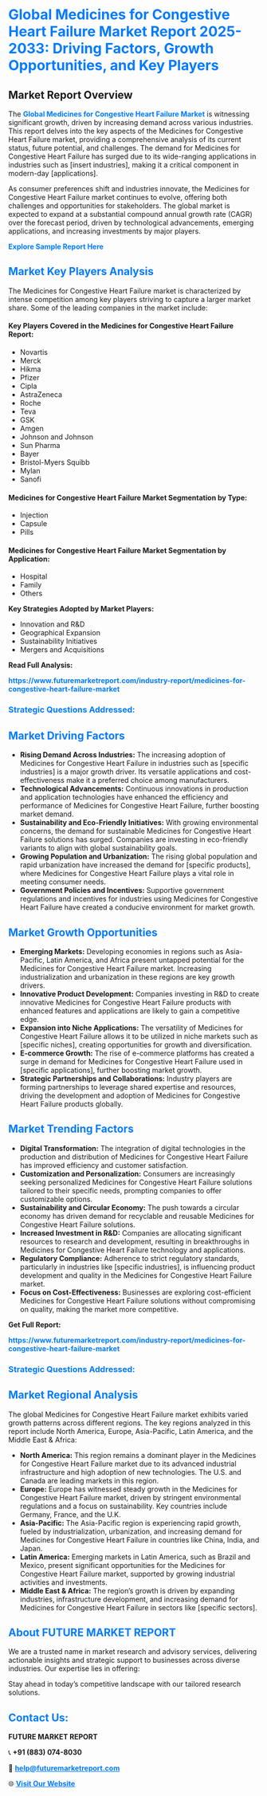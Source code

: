 <h1 style="color: #007BFF;">Global Medicines for Congestive Heart Failure Market Report 2025-2033: Driving Factors, Growth Opportunities, and Key Players</h1>

<section id="overview">
<h2>Market Report Overview</h2>
<p>The <a href="https://www.futuremarketreport.com/industry-report/medicines-for-congestive-heart-failure-market" style="color: #007BFF; text-decoration: none;"><strong>Global Medicines for Congestive Heart Failure Market</strong></a> is witnessing significant growth, driven by increasing demand across various industries. This report delves into the key aspects of the Medicines for Congestive Heart Failure market, providing a comprehensive analysis of its current status, future potential, and challenges. The demand for Medicines for Congestive Heart Failure has surged due to its wide-ranging applications in industries such as [insert industries], making it a critical component in modern-day [applications].</p>
<p>As consumer preferences shift and industries innovate, the Medicines for Congestive Heart Failure market continues to evolve, offering both challenges and opportunities for stakeholders. The global market is expected to expand at a substantial compound annual growth rate (CAGR) over the forecast period, driven by technological advancements, emerging applications, and increasing investments by major players.</p>
</section>

<section id="overview">
<p><a href="https://www.futuremarketreport.com/request-sample/reportId=79891" style="color: #007BFF; text-decoration: none;"><strong>Explore Sample Report Here</strong></a></p>
</section>

<section id="key-players">
<h2 style="color: #007BFF;">Market Key Players Analysis</h2>
<p>The Medicines for Congestive Heart Failure market is characterized by intense competition among key players striving to capture a larger market share. Some of the leading companies in the market include:</p>
<h4>Key Players Covered in the Medicines for Congestive Heart Failure Report:</h4>
<ul><li>Novartis</li><li>Merck</li><li>Hikma</li><li>Pfizer</li><li>Cipla</li><li>AstraZeneca</li><li>Roche</li><li>Teva</li><li>GSK</li><li>Amgen</li><li>Johnson and Johnson</li><li>Sun Pharma</li><li>Bayer</li><li>Bristol-Myers Squibb</li><li>Mylan</li><li>Sanofi</li></ul>
<h4>Medicines for Congestive Heart Failure Market Segmentation by Type:</h4>
<ul><li>Injection</li><li>Capsule</li><li>Pills</li></ul>

<h4>Medicines for Congestive Heart Failure Market Segmentation by Application:</h4>
<ul><li>Hospital</li><li>Family</li><li>Others</li></ul>
<p><strong>Key Strategies Adopted by Market Players:</strong></p>
<ul>
<li>Innovation and R&D</li>
<li>Geographical Expansion</li>
<li>Sustainability Initiatives</li>
<li>Mergers and Acquisitions</li>
</ul>
</section>

<section>
<p><strong>Read Full Analysis: </strong></p><a href="https://www.futuremarketreport.com/industry-report/medicines-for-congestive-heart-failure-market" style="color: #007BFF; text-decoration: none;"><strong>https://www.futuremarketreport.com/industry-report/medicines-for-congestive-heart-failure-market</strong></a>
<h3 style="color: #007BFF;">Strategic Questions Addressed:</h3>
</section>

<section id="driving-factors">
<h2 style="color: #007BFF;">Market Driving Factors</h2>
<ul>
<li><strong>Rising Demand Across Industries:</strong> The increasing adoption of Medicines for Congestive Heart Failure in industries such as [specific industries] is a major growth driver. Its versatile applications and cost-effectiveness make it a preferred choice among manufacturers.</li>
<li><strong>Technological Advancements:</strong> Continuous innovations in production and application technologies have enhanced the efficiency and performance of Medicines for Congestive Heart Failure, further boosting market demand.</li>
<li><strong>Sustainability and Eco-Friendly Initiatives:</strong> With growing environmental concerns, the demand for sustainable Medicines for Congestive Heart Failure solutions has surged. Companies are investing in eco-friendly variants to align with global sustainability goals.</li>
<li><strong>Growing Population and Urbanization:</strong> The rising global population and rapid urbanization have increased the demand for [specific products], where Medicines for Congestive Heart Failure plays a vital role in meeting consumer needs.</li>
<li><strong>Government Policies and Incentives:</strong> Supportive government regulations and incentives for industries using Medicines for Congestive Heart Failure have created a conducive environment for market growth.</li>
</ul>
</section>

<section id="growth-opportunities">
<h2 style="color: #007BFF;">Market Growth Opportunities</h2>
<ul>
<li><strong>Emerging Markets:</strong> Developing economies in regions such as Asia-Pacific, Latin America, and Africa present untapped potential for the Medicines for Congestive Heart Failure market. Increasing industrialization and urbanization in these regions are key growth drivers.</li>
<li><strong>Innovative Product Development:</strong> Companies investing in R&D to create innovative Medicines for Congestive Heart Failure products with enhanced features and applications are likely to gain a competitive edge.</li>
<li><strong>Expansion into Niche Applications:</strong> The versatility of Medicines for Congestive Heart Failure allows it to be utilized in niche markets such as [specific niches], creating opportunities for growth and diversification.</li>
<li><strong>E-commerce Growth:</strong> The rise of e-commerce platforms has created a surge in demand for Medicines for Congestive Heart Failure used in [specific applications], further boosting market growth.</li>
<li><strong>Strategic Partnerships and Collaborations:</strong> Industry players are forming partnerships to leverage shared expertise and resources, driving the development and adoption of Medicines for Congestive Heart Failure products globally.</li>
</ul>
</section>

<section id="trending-factors">
<h2 style="color: #007BFF;">Market Trending Factors</h2>
<ul>
<li><strong>Digital Transformation:</strong> The integration of digital technologies in the production and distribution of Medicines for Congestive Heart Failure has improved efficiency and customer satisfaction.</li>
<li><strong>Customization and Personalization:</strong> Consumers are increasingly seeking personalized Medicines for Congestive Heart Failure solutions tailored to their specific needs, prompting companies to offer customizable options.</li>
<li><strong>Sustainability and Circular Economy:</strong> The push towards a circular economy has driven demand for recyclable and reusable Medicines for Congestive Heart Failure solutions.</li>
<li><strong>Increased Investment in R&D:</strong> Companies are allocating significant resources to research and development, resulting in breakthroughs in Medicines for Congestive Heart Failure technology and applications.</li>
<li><strong>Regulatory Compliance:</strong> Adherence to strict regulatory standards, particularly in industries like [specific industries], is influencing product development and quality in the Medicines for Congestive Heart Failure market.</li>
<li><strong>Focus on Cost-Effectiveness:</strong> Businesses are exploring cost-efficient Medicines for Congestive Heart Failure solutions without compromising on quality, making the market more competitive.</li>
</ul>
</section>

<section>
<p><strong>Get Full Report: </strong></p><a href="https://www.futuremarketreport.com/industry-report/medicines-for-congestive-heart-failure-market" style="color: #007BFF; text-decoration: none;"><strong>https://www.futuremarketreport.com/industry-report/medicines-for-congestive-heart-failure-market</strong></a>
<h3 style="color: #007BFF;">Strategic Questions Addressed:</h3>
</section>


<section id="regional-analysis">
<h2 style="color: #007BFF;">Market Regional Analysis</h2>
<p>The global Medicines for Congestive Heart Failure market exhibits varied growth patterns across different regions. The key regions analyzed in this report include North America, Europe, Asia-Pacific, Latin America, and the Middle East & Africa:</p>
<ul>
<li><strong>North America:</strong> This region remains a dominant player in the Medicines for Congestive Heart Failure market due to its advanced industrial infrastructure and high adoption of new technologies. The U.S. and Canada are leading markets in this region.</li>
<li><strong>Europe:</strong> Europe has witnessed steady growth in the Medicines for Congestive Heart Failure market, driven by stringent environmental regulations and a focus on sustainability. Key countries include Germany, France, and the U.K.</li>
<li><strong>Asia-Pacific:</strong> The Asia-Pacific region is experiencing rapid growth, fueled by industrialization, urbanization, and increasing demand for Medicines for Congestive Heart Failure in countries like China, India, and Japan.</li>
<li><strong>Latin America:</strong> Emerging markets in Latin America, such as Brazil and Mexico, present significant opportunities for the Medicines for Congestive Heart Failure market, supported by growing industrial activities and investments.</li>
<li><strong>Middle East & Africa:</strong> The region’s growth is driven by expanding industries, infrastructure development, and increasing demand for Medicines for Congestive Heart Failure in sectors like [specific sectors].</li>
</ul>
</section>

<footer>
<h2 style="color: #007BFF;">About FUTURE MARKET REPORT</h2>
<p>We are a trusted name in market research and advisory services, delivering actionable insights and strategic support to businesses across diverse industries. Our expertise lies in offering:</p>

<p>Stay ahead in today’s competitive landscape with our tailored research solutions.</p>

<h2 style="color: #007BFF;">Contact Us:</h2>
<p><strong>FUTURE MARKET REPORT</strong></p>
<p>📞 <strong>+91 (883) 074-8030</strong></p>
<p>📧 <strong><a href="mailto:help@futuremarketreport.com" style="color: #007BFF;">help@futuremarketreport.com</a></strong></p>
<p>🌐 <strong><a href="https://www.futuremarketreport.com/" style="color: #007BFF;">Visit Our Website</a></strong></p>
</footer>